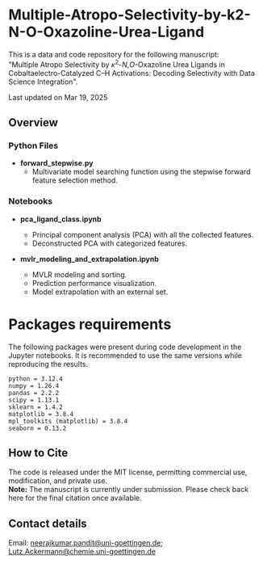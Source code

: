 # Multiple-Atropo-Selectivity-by-k2-N-O-Oxazoline-Urea-Ligand
This is a data and code repository for the following manuscript:<br>
"Multiple Atropo Selectivity by <i>κ</i><sup>2</sup>-<i>N</i>,<i>O</i>-Oxazoline Urea Ligands in Cobaltaelectro-Catalyzed C–H Activations: Decoding Selectivity with Data Science Integration".


Last updated on Mar 19, 2025

## Overview

### Python Files
- **forward_stepwise.py**  
  - Multivariate model searching function using the stepwise forward feature selection method.

### Notebooks
- **pca_ligand_class.ipynb**  
  - Principal component analysis (PCA) with all the collected features.
  - Deconstructed PCA with categorized features.

- **mvlr_modeling_and_extrapolation.ipynb**  
  - MVLR modeling and sorting.  
  - Prediction performance visualization.  
  - Model extrapolation with an external set.

 
# Packages requirements
The following packages were present during code development in the Jupyter notebooks. It is recommended to use the same versions while reproducing the results.
```
python = 3.12.4
numpy = 1.26.4  
pandas = 2.2.2 
scipy = 1.13.1 
sklearn = 1.4.2
matplotlib = 3.8.4
mpl_toolkits (matplotlib) = 3.8.4
seaborn = 0.13.2   
```

## How to Cite
The code is released under the MIT license, permitting commercial use, modification, and private use.  
**Note:** The manuscript is currently under submission. Please check back here for the final citation once available.


## Contact details
Email: neerajkumar.pandit@uni-goettingen.de; Lutz.Ackermann@chemie.uni-goettingen.de
